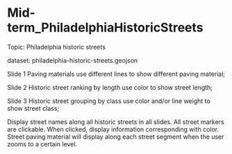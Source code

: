 # Mid-term_PhiladelphiaHistoricStreets

Topic: Philadelphia historic streets

dataset: philadelphia-historic-streets.geojson

Slide 1
  Paving materials
  use different lines to show different paving material;

Slide 2
  Historic street ranking by length
  use color to show street length;

Slide 3
  Historic street grouping by class
  use color and/or line weight to show street class; 
  
Display street names along all historic streets in all slides.
All street markers are clickable. When clicked, display information corresponding with color.
Street paving material will display along each street segment when the user zooms to a certain level.

